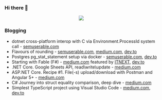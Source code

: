 ### Hi there 👋

<p align="center">
  <img src="https://github-readme-stats.vercel.app/api?username=semuserable&count_private=true&show_icons=true&hide_title=true">
</p>

<!--
**semuserable/semuserable** is a ✨ _special_ ✨ repository because its `README.md` (this file) appears on your GitHub profile.

Here are some ideas to get you started:

- 🔭 I’m currently working on ...
- 🌱 I’m currently learning ...
- 👯 I’m looking to collaborate on ...
- 🤔 I’m looking for help with ...
- 💬 Ask me about ...
- 📫 How to reach me: ...
- 😄 Pronouns: ...
- ⚡ Fun fact: ...
-->

### Blogging

* dotnet cross-platform interop with C via Environment.ProcessId system call - [semuserable.com](https://semuserable.com/2025/03/22/dotnet-cross-platform-interop-with-c/)
* Flavours of rounding - [semuserable.com](https://semuserable.com/2021/08/20/flavours-of-rounding/), [medium.com](https://medium.com/@semuserable/flavours-of-rounding-aeaa5b2ef7ce), [dev.to](https://dev.to/semuserable/flavours-of-rounding-42e0)
* Postgres pg_stat_statement setup via docker - [semuserable.com](https://semuserable.com/2020/01/27/postgres-pg-stat-statement-via-docker/), [dev.to](https://dev.to/semuserable/postgres-pgstatstatement-setup-via-docker-3pkn)
* Starting with Fable (F#) - [medium.com](https://medium.com/itnext/starting-with-fable-f-83846ab790ad) featured by [ITNEXT](https://itnext.io/), [dev.to](https://dev.to/semuserable/starting-with-fable-f-kbi)
* .NET Core. Google Sheets API, read\write\update - [medium.com](https://medium.com/@semuserable/net-core-google-sheets-api-read-write-5edd919868e3)
* ASP.NET Core. Recipe #1. File(-s) upload/download with Postman and Angular 5+ - [medium.com](https://medium.com/@semuserable/asp-net-core-recipe-1-file-s-upload-download-with-postman-and-angular-5-66f430118c1d)
* C# Journey into struct equality comparison, deep dive - [medium.com](https://medium.com/@semuserable/c-journey-into-struct-equality-comparison-deep-dive-9693f74562f1)
* Simplest TypeScript project using Visual Studio Code - [medium.com](https://medium.com/@semuserable/simplest-typescript-with-visual-studio-code-e42843fe437), [dev.to](https://dev.to/semuserable/simplest-typescript-project-using-visual-studio-code-1lgl)
